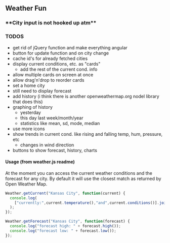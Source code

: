 ## Weather Fun

### \*\*City input is not hooked up atm\**
### TODOS

- get rid of jQuery function and make everything angular
- button for update function and on city change
- cache id's for already fetched cities
- display current conditions, etc. as "cards"
    - add the rest of the current cond. info
- allow multiple cards on screen at once
- allow drag'n'drop to reorder cards
- set a home city
- still need to display forecast
- add history (i think there is another openweathermap.org nodel library that does this)
- graphing of history
    - yesterday
    - this day last week/month/year
    - statistics like mean, sd, mode, median
- use more icons
- show trends in current cond. like rising and falling temp, hum, pressure, etc
    - changes in wind direction
- buttons to show forecast, history, charts



#### Usage (from weather.js readme)

At the moment you can access the current weather conditions and the
forecast for any city. By default it will use the closest match as
returned by Open Weather Map.

```javascript
Weather.getCurrent("Kansas City", function(current) {
  console.log(
    ["currently:",current.temperature(),"and",current.conditions()].join(" ")
  );
});

Weather.getForecast("Kansas City", function(forecast) {
  console.log("forecast high: " + forecast.high());
  console.log("forecast low: " + forecast.low());
});
```

[openweathermap.org]: http://openweathermap.org
[Weather.js]: http://github.com/noazark/weather
[Sugar.js]: http://sugarjs.com/
[jQuery]: http://jquery.com/